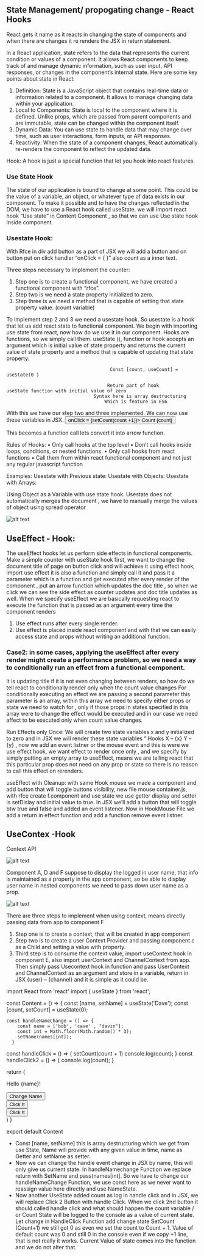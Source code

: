 ## State Management/ propogating change - React Hooks
React gets it name as it reacts in changing the state of components and when there are changes it re renders the JSX in return statement. 

In a React application, state refers to the data that represents the current condition or values of a component. It allows React components to keep track of and manage dynamic information, such as user input, API responses, or changes in the component’s internal state. Here are some key points about state in React:
1.	Definition: State is a JavaScript object that contains real-time data or information related to a component. It allows to manage changing data within your application.
2.	Local to Components: State is local to the component where it is defined. Unlike props, which are passed from parent components and are immutable, state can be changed within the component itself.
3.	Dynamic Data: You can use state to handle data that may change over time, such as user interactions, form inputs, or API responses.
4.	Reactivity: When the state of a component changes, React automatically re-renders the component to reflect the updated data.

Hook: A hook is just a special function that let you hook into react features. 

### Use State Hook
The state of our application is bound to change at some point. This could be the value of a variable, an object, or whatever type of data exists in our component.
To make it possible and to have the changes reflected in the DOM, we have to use a React hook called useState. 
we will import react hook “Use state” in Content Component , so that we can use Use state hook Inside component.

### Usestate Hook:
With Rfce in div add button as a part of JSX we will add a button and on button put on click handler “onClick = { }” also count as a inner text.

Three steps necessary to implement the counter:
1.	Step one is to create a functional component, we have created a functional component with “rfce”.
2.	Step two is we need a state property initialized to zero.
3.	Step three is we need a method that is capable of setting that state property value. (count variable)

To implement step 2 and 3 we need a usestate hook. So usestate is a hook that let us add react state to functional component.
We begin with importing use state from react, now how do we use it in our component.
Hooks are functions, so we simply call them.
useState (), function or hook accepts an argument which is initial value of state property and returns the current value of state property and a method that is capable of updating that state property.

                                          Const [count, useCount] = useState(0 ) 

			                             Return part of hook               useState function with initial value of zero
			                        Syntax here is array destructuring 
		                                Which is feature in ES6

With this we have our step two and three implemented. We can now use these variables in JSX.
<button> onClick = {setCount(count +1)}> Count {count} </button>
 
This becomes a function call lets convert it into arrow function.

Rules of Hooks:
•	Only call hooks at the top level
•	Don’t call hooks inside loops, conditions, or nested functions.
•	Only call hooks from react functions
•	Call them from within react functional component and not just any regular javascript function

Examples:
Usestate with Previous state:
Usestate with Objects:
Usestate with Arrays:

Using Object as a Variable with use state hook.
Usestate does not automatically merges the document , we have to manually merge the values of object using spread operator

![alt text](image.png)


## UseEffect - Hook:
The useEffect hooks let us perform side effects in functional components.
Make a simple counter with useState hook first, we want to change the document title of page on button click and will achieve it using effect hook, import use effect it is also a function and simply call it and pass it a parameter which is a function and get executed after every render of the component , put an arrow function which updates the doc title , so when we click we can see the side effect as counter updates and doc title updates as well.
When we specify useEffect we are basically requesting react to execute the function that is passed as an argument every time the component renders 
1.	Use effect runs after every single render. 
2.	Use effect is placed inside react component and with that we can easily access state and props without writing an additional function.

### Case2: in some cases, applying the useEffect after every render might create a performance problem, so we need a way to conditionally run an effect from a functional component.
It is updating title if it is not even changing between renders, so how do we tell react to conditionally render only when the count value changes 
For conditionally executing an effect we are passing a second parameter this parameter is an array, within this array we need to specify either props or state we need to watch for , only if those props in states specified in this array were to change the effect would be executed and in our case we need affect to be executed only when count value changes.

Run Effects only Once:
We will create two state variables x and y initialized to zero and in JSX we will render these state variables “ Hooks X – {x}  Y – {y}  , now we add an event listner or the mouse event and this is were we use effect hook, we want effect to render once only , and we specify by simply putting an empty array to useEffect, means we are telling react that this particular prop does not need on any prop or state so there is no reason to call this effect on rerenders. 

useEffect with Cleanup:
with same Hook mouse we made a component and add button that will toggle buttons visibility, new file mouse container.js, with rfce create f.component and use state we use getter display and setter is setDislay  and initial value to true. In JSX we’ll add a button that will toggle btw true and false and added an event listener. Now in HookMouse File we add a return in effect function and add a function remove event listner. 

## UseContex -Hook
Context API

![alt text](image-1.png)

Component A, D and F suppose to display the logged in user name, that info is maintained as a property in the app component, so be able to display user name in nested components we need to pass down user name as a prop.

![alt text](image-2.png)

There are three steps to implement when using context, means directly passing data from app to component F
1.	Step one is to create a context, that will be created in app component 
2.	Step two is to create a user Context Provider and passing component c as a Child and setting a value with property.
3.	Third step is to consume the context value, import useContext hook in component E, also import userContext and ChannelContext from app. Then simply pass Usecontext hook in function and pass UserContext and ChannelContext as an argument and store in a variable, return in JSX {user} – {channel} and it is simple as it could be.






















import React from 'react'
import { useState } from 'react';

const Content = () => {
    const [name, setName] = useState('Dave');
    const [count, setCount] = useState(0);

    const handleNameChange = () => {
        const name = ['bob', 'cave' , "davin"];
        const int = Math.floor(Math.random() * 3); 
        setName(names[int]); 
      }

const handleClick = () => {
    setCount(count + 1)
    console.log(count);
}
const handleClick2 = () => {
    console.log(count);
}

  return (
    <main>
        <p onDoubleClick={handleClick}>
            Hello {name}!
        </p>
        <button onClick={handleNameChange}>Change Name </button>
        <br/>
        <button onClick={handleClick}>Click It</button>
        <br/>
        <button onClick={handleClick2}>Click It</button>
    </main>
  )
}

export default Content

* Const [name, setName] this is array destructuring which we get from use State, Name will provide with any given value in time, name as Getter and setName as setter. 
* Now we can change the handle event change in JSX by name, this will only give us current state. In handleNamechange Function we replace return with SetName and pass(names[int].
So we have to change our handleNameChange Function, we use const here as we never want to reassign value here directly and use NameState. 
* Now another UseState added count as log in handle click and in JSX, we will replace Click 2 Button with handle Click. When we click 2nd button it should called handle click and what should happen the count variable / or Count State will be logged to the console as a value of current state. Let change in HandleClick Function add change state SetCount (Count+1) we still got 0 as even we set the count to Count + 1. Value of default count was 0 and still 0 in the console even if we copy +1 line, that is not really it works.
Current Value of state comes into the function and we do not alter that.



